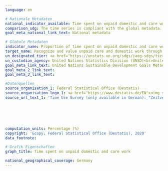 ```yaml
---
language: en

# Nationale Metadaten
national_indicator_available: Time spent on unpaid domestic and care work
comparison_sdg: The time series is compliant with the global metadata.
goal_meta_national_link_text: National metadata

# Globale Metadaten
indicator_name: Proportion of time spent on unpaid domestic and care work, by sex, age and location
target_name: Recognize and value unpaid care and domestic work through the provision of public services, infrastructure and social protection policies and the promotion of shared responsibility within the household and the family as nationally appropriate
un_designated_tier: <a href="https://unstats.un.org/sdgs/iaeg-sdgs/tier-classification/" title="Click here for more information on the UN tier classification.">Tier II</a>
un_custodian_agency: United Nations Statistics Division (UNSD)<br>United Nations Entity for Gender Equality and the Empowerment of Women (UN Women)
goal_meta_link_text: United Nations Sustainable Development Goals Metadata
goal_meta_2_link_text: 
goal_meta_3_link_text: 

#Datenquellen
source_organisation_1: Federal Statistical Office (Destatis)
source_organisation_logo_1: <a href="https://www.destatis.de/EN"><img src="https://g205sdgs.github.io/sdg-indicators/public/OrgImgEn/destatis.png" alt="Logo destatis" style="height:60px; width:148px" /></a>
source_url_text_1: 'Time Use Survey (only available in German): "Zeitverwendungserhebung"'






computation_units: Percentage (%)
copyright: '&copy; Federal Statistical Office (Destatis), 2020'
data_footnote: 

# Grafik Eigenschaften
graph_title: Time spent on unpaid domestic and care work

national_geographical_coverage: Germany
---
```


<span></span>